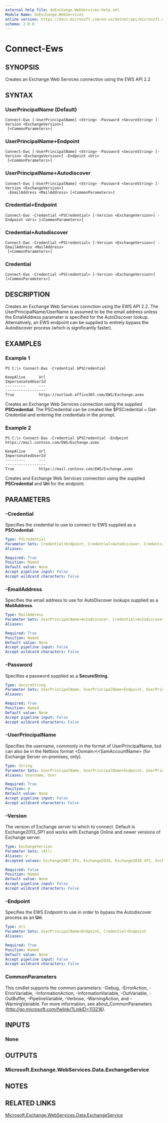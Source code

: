 ```yaml
---
external help file: dxExchange.WebServices-help.xml
Module Name: dxExchange.WebServices
online version: https://docs.microsoft.com/en-us/dotnet/api/microsoft.exchange.webservices.data.exchangeservice?view=exchange-ews-api
schema: 2.0.0
---
```


# Connect-Ews

## SYNOPSIS
Creates an Exchange Web Services connection using the EWS API 2.2

## SYNTAX

### UserPrincipalName (Default)
```
Connect-Ews [-UserPrincipalName] <String> -Password <SecureString> [-Version <ExchangeVersion>]
 [<CommonParameters>]
```

### UserPrincipalName+Endpoint
```
Connect-Ews [-UserPrincipalName] <String> -Password <SecureString> [-Version <ExchangeVersion>] -Endpoint <Uri>
 [<CommonParameters>]
```

### UserPrincipalName+Autodiscover
```
Connect-Ews [-UserPrincipalName] <String> -Password <SecureString> [-Version <ExchangeVersion>]
 -EmailAddress <MailAddress> [<CommonParameters>]
```

### Credential+Endpoint
```
Connect-Ews -Credential <PSCredential> [-Version <ExchangeVersion>] -Endpoint <Uri> [<CommonParameters>]
```

### Credential+Autodiscover
```
Connect-Ews -Credential <PSCredential> [-Version <ExchangeVersion>] -EmailAddress <MailAddress>
 [<CommonParameters>]
```

### Credential
```
Connect-Ews -Credential <PSCredential> [-Version <ExchangeVersion>] [<CommonParameters>]
```

## DESCRIPTION
Creates an Exchange Web Services connction using the EWS API 2.2.
The UserPrincipalName/UserName is assumed to be the email address unless the EmailAddress parameter is specified for the AutoDiscover lookup.  Alternatively, an EWS endpoint can be supplied to entirely bypass the Autodiscover process (which is significantly faster).

## EXAMPLES

### Example 1
```
PS C:\> Connect-Ews -Credential $PSCredential

KeepAlive      Url                                                              ImpersonatedUserId
---------      ---                                                              ------------------
True           https://outlook.office365.com/EWS/Exchange.asmx
```

Creates an Exchange Web Services connection using the supplied **PSCredential**.
The PSCredential can be created like $PSCredential = Get-Credential and entering the credentials in the prompt.

### Example 2
```
PS C:\> Connect-Ews -Credential $PSCredential -Endpoint https://mail.contoso.com/EWS/Exchange.asmx

KeepAlive      Url                                                              ImpersonatedUserId
---------      ---                                                              ------------------
True           https://mail.contoso.com/EWS/Exchange.asmx
```

Creates and Exchange Web Services connection using the supplied **PSCredential** and **Uri** for the endpoint.

## PARAMETERS

### -Credential
Specifies the credential to use to connect to EWS supplied as a **PSCredential**.

```yaml
Type: PSCredential
Parameter Sets: Credential+Endpoint, Credential+Autodiscover, Credential
Aliases:

Required: True
Position: Named
Default value: None
Accept pipeline input: False
Accept wildcard characters: False
```

### -EmailAddress
Specifies the email address to use for AutoDiscover lookups supplied as a **MailAddress**.

```yaml
Type: MailAddress
Parameter Sets: UserPrincipalName+Autodiscover, Credential+Autodiscover
Aliases:

Required: True
Position: Named
Default value: None
Accept pipeline input: False
Accept wildcard characters: False
```

### -Password
Specifies a password supplied as a **SecureString**.

```yaml
Type: SecureString
Parameter Sets: UserPrincipalName, UserPrincipalName+Endpoint, UserPrincipalName+Autodiscover
Aliases:

Required: True
Position: Named
Default value: None
Accept pipeline input: False
Accept wildcard characters: False
```

### -UserPrincipalName
Specifies the username, commonly in the format of UserPrincipalName, but can also be in the Netbios format <Domain\>\\<SamAccountName\> (for Exchange Server on-premises, only).

```yaml
Type: String
Parameter Sets: UserPrincipalName, UserPrincipalName+Endpoint, UserPrincipalName+Autodiscover
Aliases: Username, User

Required: True
Position: 0
Default value: None
Accept pipeline input: False
Accept wildcard characters: False
```

### -Version
The version of Exchange server to which to connect.
Default is Exchange2013_SP1 and works with Exchange Online and newer versions of Exchange server.

```yaml
Type: ExchangeVersion
Parameter Sets: (All)
Aliases: V
Accepted values: Exchange2007_SP1, Exchange2010, Exchange2010_SP1, Exchange2010_SP2, Exchange2013, Exchange2013_SP1

Required: False
Position: Named
Default value: None
Accept pipeline input: False
Accept wildcard characters: False
```

### -Endpoint
Specifies the EWS Endpoint to use in order to bypass the Autodiscover process as an **Uri**.

```yaml
Type: Uri
Parameter Sets: UserPrincipalName+Endpoint, Credential+Endpoint
Aliases:

Required: True
Position: Named
Default value: None
Accept pipeline input: False
Accept wildcard characters: False
```

### CommonParameters
This cmdlet supports the common parameters: -Debug, -ErrorAction, -ErrorVariable, -InformationAction, -InformationVariable, -OutVariable, -OutBuffer, -PipelineVariable, -Verbose, -WarningAction, and -WarningVariable.
For more information, see about_CommonParameters (http://go.microsoft.com/fwlink/?LinkID=113216).

## INPUTS

### None

## OUTPUTS

### Microsoft.Exchange.WebServices.Data.ExchangeService

## NOTES

## RELATED LINKS

[Microsoft.Exchange.WebServices.Data.ExchangeService](https://docs.microsoft.com/en-us/dotnet/api/microsoft.exchange.webservices.data.exchangeservice?view=exchange-ews-api)

